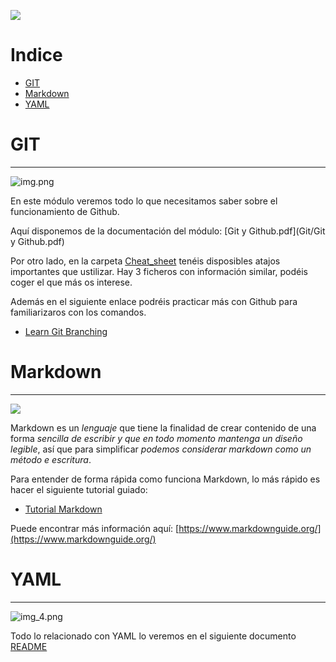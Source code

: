 ![](../../img/TheBridge_logo.png)

# Indice

- [GIT](#git)
- [Markdown](#markdown)
- [YAML](#yaml)

# GIT
***

![img.png](img/git_github.png)

En este módulo veremos todo lo que necesitamos saber sobre el funcionamiento de Github. 

Aquí disponemos de la documentación del módulo: [Git y Github.pdf](Git/Git y Github.pdf)

Por otro lado, en la carpeta [Cheat_sheet](Git/Cheat_sheet) tenéis disposibles atajos importantes que ustilizar. 
Hay 3 ficheros con información similar, podéis coger el que más os interese. 

Además en el siguiente enlace podréis practicar más con Github para familiarizaros con los comandos. 

- [Learn Git Branching](https://learngitbranching.js.org/?locale=es_ES)


# Markdown
***

![](img/Markdown.png)

Markdown es un *lenguaje* que tiene la finalidad de crear contenido de una forma *sencilla de escribir y que en todo momento mantenga 
un diseño legible*, así que para simplificar *podemos considerar markdown como un método e escritura*. 

Para entender de forma rápida como funciona Markdown, lo más rápido es hacer el siguiente tutorial guiado: 

- [Tutorial Markdown](https://www.markdowntutorial.com/es/)

Puede encontrar más información aquí: [https://www.markdownguide.org/](https://www.markdownguide.org/)

# YAML
***

![img_4.png](img/Yaml_logo.png)

Todo lo relacionado con YAML lo veremos en el siguiente documento [README](yaml/README.md)
